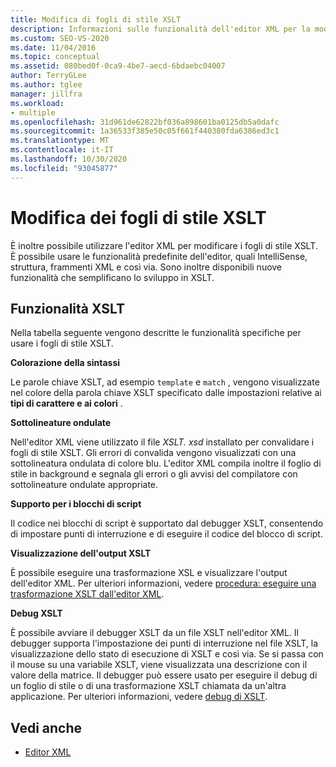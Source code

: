 ```yaml
---
title: Modifica di fogli di stile XSLT
description: Informazioni sulle funzionalità dell'editor XML per la modifica dei fogli di stile XSLT, incluse la colorazione della sintassi, le sottolineature e l'avvio del debugger XSLT dall'editor.
ms.custom: SEO-VS-2020
ms.date: 11/04/2016
ms.topic: conceptual
ms.assetid: 080bed0f-0ca9-4be7-aecd-6bdaebc04007
author: TerryGLee
ms.author: tglee
manager: jillfra
ms.workload:
- multiple
ms.openlocfilehash: 31d961de62822bf036a898601ba0125db5a0dafc
ms.sourcegitcommit: 1a36533f385e50c05f661f440380fda6386ed3c1
ms.translationtype: MT
ms.contentlocale: it-IT
ms.lasthandoff: 10/30/2020
ms.locfileid: "93045877"
---
```

# <a name="edit-xslt-style-sheets"></a>Modifica dei fogli di stile XSLT

È inoltre possibile utilizzare l'editor XML per modificare i fogli di stile XSLT. È possibile usare le funzionalità predefinite dell'editor, quali IntelliSense, struttura, frammenti XML e così via. Sono inoltre disponibili nuove funzionalità che semplificano lo sviluppo in XSLT.

## <a name="xslt-features"></a>Funzionalità XSLT

Nella tabella seguente vengono descritte le funzionalità specifiche per usare i fogli di stile XSLT.

**Colorazione della sintassi**

Le parole chiave XSLT, ad esempio `template` e `match` , vengono visualizzate nel colore della parola chiave XSLT specificato dalle impostazioni relative ai **tipi di carattere e ai colori** .

**Sottolineature ondulate**

Nell'editor XML viene utilizzato il file *XSLT. xsd* installato per convalidare i fogli di stile XSLT. Gli errori di convalida vengono visualizzati con una sottolineatura ondulata di colore blu. L'editor XML compila inoltre il foglio di stile in background e segnala gli errori o gli avvisi del compilatore con sottolineature ondulate appropriate.

**Supporto per i blocchi di script**

Il codice nei blocchi di script è supportato dal debugger XSLT, consentendo di impostare punti di interruzione e di eseguire il codice del blocco di script.

**Visualizzazione dell'output XSLT**

È possibile eseguire una trasformazione XSL e visualizzare l'output dell'editor XML. Per ulteriori informazioni, vedere [procedura: eseguire una trasformazione XSLT dall'editor XML](../xml-tools/how-to-execute-an-xslt-transformation-from-the-xml-editor.md).

**Debug XSLT**

È possibile avviare il debugger XSLT da un file XSLT nell'editor XML. Il debugger supporta l'impostazione dei punti di interruzione nel file XSLT, la visualizzazione dello stato di esecuzione di XSLT e così via. Se si passa con il mouse su una variabile XSLT, viene visualizzata una descrizione con il valore della matrice. Il debugger può essere usato per eseguire il debug di un foglio di stile o di una trasformazione XSLT chiamata da un'altra applicazione. Per ulteriori informazioni, vedere [debug di XSLT](../xml-tools/debugging-xslt.md).

## <a name="see-also"></a>Vedi anche

- [Editor XML](../xml-tools/xml-editor.md)
